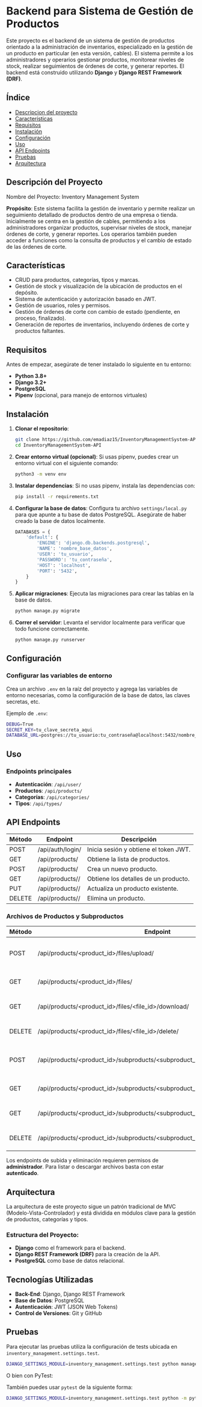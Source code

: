 # Backend para Sistema de Gestión de Productos

Este proyecto es el backend de un sistema de gestión de productos orientado a la administración de inventarios, especializado en la gestión de un producto en particular (en esta versión, cables). El sistema permite a los administradores y operarios gestionar productos, monitorear niveles de stock, realizar seguimientos de órdenes de corte, y generar reportes. El backend está construido utilizando **Django** y **Django REST Framework (DRF)**.

## **Índice**

- [Descripcion del proyecto](#Descripcion-del-proyecto)
- [Características](#características)
- [Requisitos](#requisitos)
- [Instalación](#instalación)
- [Configuración](#configuración)
- [Uso](#uso)
- [API Endpoints](#api-endpoints)
- [Pruebas](#pruebas)
- [Arquitectura](#arquitectura)

## **Descripción del Proyecto**

Nombre del Proyecto: Inventory Management System

**Propósito**: Este sistema facilita la gestión de inventario y permite realizar un seguimiento detallado de productos dentro de una empresa o tienda. Inicialmente se centra en la gestión de cables, permitiendo a los administradores organizar productos, supervisar niveles de stock, manejar órdenes de corte, y generar reportes. Los operarios también pueden acceder a funciones como la consulta de productos y el cambio de estado de las órdenes de corte.

## **Características**

- CRUD para productos, categorías, tipos y marcas.
- Gestión de stock y visualización de la ubicación de productos en el depósito.
- Sistema de autenticación y autorización basado en JWT.
- Gestión de usuarios, roles y permisos.
- Gestión de órdenes de corte con cambio de estado (pendiente, en proceso, finalizado).
- Generación de reportes de inventarios, incluyendo órdenes de corte y productos faltantes.

## **Requisitos**

Antes de empezar, asegúrate de tener instalado lo siguiente en tu entorno:

- **Python 3.8+**
- **Django 3.2+**
- **PostgreSQL**
- **Pipenv** (opcional, para manejo de entornos virtuales)

## **Instalación**

1. **Clonar el repositorio**:

   ```bash
   git clone https://github.com/emadiaz15/InventoryManagementSystem-API.git
   cd InventoryManagementSystem-API
   ```

2. **Crear entorno virtual (opcional)**: Si usas pipenv, puedes crear un entorno virtual con el siguiente comando:

   ```bash
   python3 -m venv env
   ```

3. **Instalar dependencias**: Si no usas pipenv, instala las dependencias con:

   ```bash
   pip install -r requirements.txt
   ```

4. **Configurar la base de datos**: Configura tu archivo `settings/local.py` para que apunte a tu base de datos PostgreSQL. Asegúrate de haber creado la base de datos localmente.

   ```python
   DATABASES = {
       'default': {
           'ENGINE': 'django.db.backends.postgresql',
           'NAME': 'nombre_base_datos',
           'USER': 'tu_usuario',
           'PASSWORD': 'tu_contraseña',
           'HOST': 'localhost',
           'PORT': '5432',
       }
   }
   ```

5. **Aplicar migraciones**: Ejecuta las migraciones para crear las tablas en la base de datos.

   ```bash
   python manage.py migrate
   ```

6. **Correr el servidor**: Levanta el servidor localmente para verificar que todo funcione correctamente.
   ```bash
   python manage.py runserver
   ```

## **Configuración**

### Configurar las variables de entorno

Crea un archivo `.env` en la raíz del proyecto y agrega las variables de entorno necesarias, como la configuración de la base de datos, las claves secretas, etc.

Ejemplo de `.env`:

```bash
DEBUG=True
SECRET_KEY=tu_clave_secreta_aqui
DATABASE_URL=postgres://tu_usuario:tu_contraseña@localhost:5432/nombre_base_datos
```

## **Uso**

### Endpoints principales

- **Autenticación**: `/api/user/`
- **Productos**: `/api/products/`
- **Categorías**: `/api/categories/`
- **Tipos**: `/api/types/`

## **API Endpoints**

| Método | Endpoint            | Descripción                           |
| ------ | ------------------- | ------------------------------------- |
| POST   | /api/auth/login/    | Inicia sesión y obtiene el token JWT. |
| GET    | /api/products/      | Obtiene la lista de productos.        |
| POST   | /api/products/      | Crea un nuevo producto.               |
| GET    | /api/products/<id>/ | Obtiene los detalles de un producto.  |
| PUT    | /api/products/<id>/ | Actualiza un producto existente.      |
| DELETE | /api/products/<id>/ | Elimina un producto.                  |

### Archivos de Productos y Subproductos

| Método | Endpoint | Descripción | Permisos |
| ------ | -------- | ----------- | -------- |
| POST | /api/products/<product_id>/files/upload/ | Sube archivos para el producto | Admin |
| GET | /api/products/<product_id>/files/ | Lista archivos del producto | Autenticado |
| GET | /api/products/<product_id>/files/<file_id>/download/ | Descarga un archivo del producto | Autenticado |
| DELETE | /api/products/<product_id>/files/<file_id>/delete/ | Elimina un archivo del producto | Admin |
| POST | /api/products/<product_id>/subproducts/<subproduct_id>/files/upload/ | Sube archivos para el subproducto | Admin |
| GET | /api/products/<product_id>/subproducts/<subproduct_id>/files/ | Lista archivos del subproducto | Autenticado |
| GET | /api/products/<product_id>/subproducts/<subproduct_id>/files/<file_id>/download/ | Descarga un archivo del subproducto | Autenticado |
| DELETE | /api/products/<product_id>/subproducts/<subproduct_id>/files/<file_id>/delete/ | Elimina un archivo del subproducto | Admin |

Los endpoints de subida y eliminación requieren permisos de **administrador**. Para listar o descargar archivos basta con estar **autenticado**.

## **Arquitectura**

La arquitectura de este proyecto sigue un patrón tradicional de MVC (Modelo-Vista-Controlador) y está dividida en módulos clave para la gestión de productos, categorías y tipos.

### Estructura del Proyecto:

- **Django** como el framework para el backend.
- **Django REST Framework (DRF)** para la creación de la API.
- **PostgreSQL** como base de datos relacional.

## **Tecnologías Utilizadas**

- **Back-End**: Django, Django REST Framework
- **Base de Datos**: PostgreSQL
- **Autenticación**: JWT (JSON Web Tokens)
- **Control de Versiones**: Git y GitHub

## **Pruebas**

Para ejecutar las pruebas utiliza la configuración de tests ubicada en `inventory_management.settings.test`.


```bash
DJANGO_SETTINGS_MODULE=inventory_management.settings.test python manage.py test
```
O bien con PyTest:

También puedes usar `pytest` de la siguiente forma:

```bash
DJANGO_SETTINGS_MODULE=inventory_management.settings.test python -m pytest -q
```
